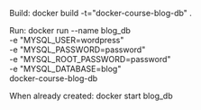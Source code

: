 Build:
docker build -t="docker-course-blog-db" .

Run:
docker run --name blog_db \
  -e "MYSQL_USER=wordpress" \
  -e "MYSQL_PASSWORD=password" \
  -e "MYSQL_ROOT_PASSWORD=password" \
  -e "MYSQL_DATABASE=blog" \
  docker-course-blog-db

When already created:
docker start blog_db